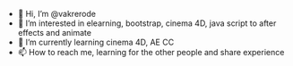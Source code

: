 - 👋 Hi, I’m @vakrerode
- 👀 I’m interested in elearning, bootstrap, cinema 4D, java script to after effects and animate
- 🌱 I’m currently learning cinema 4D, AE CC
- 📫 How to reach me, learning for the other people and share experience
<!---
vakrerode/vakrerode is a ✨ special ✨ repository because its `README.md` (this file) appears on your GitHub profile.
You can click the Preview link to take a look at your changes.
--->
